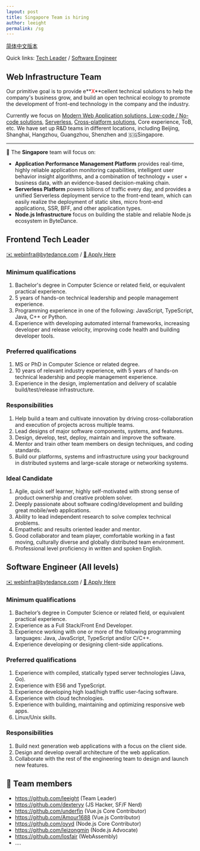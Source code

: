 ```yaml
---
layout: post
title: Singapore Team is hiring
author: leeight
permalink: /sg
---
```


[简体中文版本](/about) 

Quick links: [Tech Leader](#frontend-tech-leader) / [Software Engineer](#software-engineer-all-levels)

## Web Infrastructure Team

Our primitive goal is to provide e**<font color="red">X</font>**cellent technical solutions to help the company's business grow, and build an open technical ecology to promote the development of front-end technology in the company and the industry.

Currently we focus on [Modern Web Application solutions, Low-code / No-code solutions](https://en.wikipedia.org/wiki/Low-code_development_platform), [Serverless](https://en.wikipedia.org/wiki/Serverless_computing), [Cross-platform solutions](https://tzxhy.github.io/2020/02/19/%E5%85%B3%E4%BA%8E%E8%B7%A8%E7%AB%AF%E6%96%B9%E6%A1%88%E7%9A%84%E8%B0%83%E7%A0%94/), Core experience, ToB, etc. We have set up R&D teams in different locations, including Beijing, Shanghai, Hangzhou, Guangzhou, Shenzhen and 🇸🇬Singapore.

---

📖 The **Singapore** team will focus on:

* **Application Performance Management Platform** provides real-time, highly reliable application monitoring capabilities, intelligent user behavior insight algorithms, and a combination of technology + user + business data, with an evidence-based decision-making chain.
* **Serverless Platform** powers billions of traffic every day, and provides a unified Serverless deployment service to the front-end team, which can easily realize the deployment of static sites, micro front-end applications, SSR, BFF, and other application types.
* **Node.js Infrastructure** focus on building the stable and reliable Node.js ecosystem in ByteDance.

## Frontend Tech Leader

[✉️ webinfra@bytedance.com](mailto:webinfra@bytedance.com) / [🔗 Apply Here](https://jobs.bytedance.com/en/position/6911274886493341965/detail)

### Minimum qualifications

1. Bachelor's degree in Computer Science or related field, or equivalent practical experience.
2. 5 years of hands-on technical leadership and people management experience.
3. Programming experience in one of the following: JavaScript, TypeScript, Java, C++ or Python.
4. Experience with developing automated internal frameworks, increasing developer and release velocity, improving code health and building developer tools.

### Preferred qualifications

1. MS or PhD in Computer Science or related degree.
2. 10 years of relevant industry experience, with 5 years of hands-on technical leadership and people management experience.
3. Experience in the design, implementation and delivery of scalable build/test/release infrastructure.

### Responsibilities

1. Help build a team and cultivate innovation by driving cross-collaboration and execution of projects across multiple teams.
2. Lead designs of major software components, systems, and features.
3. Design, develop, test, deploy, maintain and improve the software.
4. Mentor and train other team members on design techniques, and coding standards.
5. Build our platforms, systems and infrastructure using your background in distributed systems and large-scale storage or networking systems.

### Ideal Candidate

1. Agile, quick self learner, highly self-motivated with strong sense of product ownership and creative problem solver.
2. Deeply passionate about software coding/development and building great mobile/web applications.
3. Ability to lead independent research to solve complex technical problems.
4. Empathetic and results oriented leader and mentor.
5. Good collaborator and team player, comfortable working in a fast moving, culturally diverse and globally distributed team environment.
6. Professional level proficiency in written and spoken English.

## Software Engineer (All levels)

[✉️ webinfra@bytedance.com](mailto:webinfra@bytedance.com) / [🔗 Apply Here](https://jobs.bytedance.com/en/position/6911268441803835662/detail)

### Minimum qualifications

1. Bachelor’s degree in Computer Science or related field, or equivalent practical experience.
2. Experience as a Full Stack/Front End Developer.
3. Experience working with one or more of the following programming languages: Java, JavaScript, TypeScript and/or C/C++.
4. Experience developing or designing client-side applications.

### Preferred qualifications

1. Experience with compiled, statically typed server technologies (Java, Go).
2. Experience with ES6 and TypeScript.
3. Experience developing high load/high traffic user-facing software.
4. Experience with cloud technologies.
5. Experience with building, maintaining and optimizing responsive web apps.
6. Linux/Unix skills.

### Responsibilities

1. Build next generation web applications with a focus on the client side.
2. Design and develop overall architecture of the web application.
3. Collaborate with the rest of the engineering team to design and launch new features.

## 🎄 Team members

* <https://github.com/leeight> (Team Leader)
* <https://github.com/dexteryy> (JS Hacker, SF/F Nerd)
* <https://github.com/underfin> (Vue.js Core Contributor)
* <https://github.com/Amour1688> (Vue.js Contributor)
* <https://github.com/oyyd> (Node.js Core Contributor)
* <https://github.com/leizongmin> (Node.js Advocate)
* <https://github.com/losfair> (WebAssembly)
* ....
